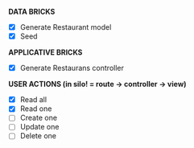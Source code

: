 **DATA BRICKS**

- [x] Generate Restaurant model
- [x] Seed

**APPLICATIVE BRICKS**
- [x] Generate Restaurans controller

**USER ACTIONS (in silo! = route -> controller -> view)**

- [x] Read all
- [x] Read one
- [ ] Create  one
- [ ] Update one
- [ ] Delete one
